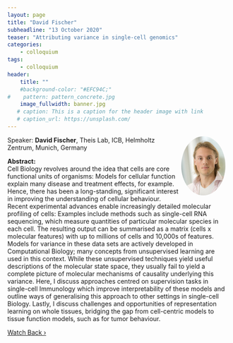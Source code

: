 ```yaml
---
layout: page
title: "David Fischer"
subheadline: "13 October 2020"
teaser: "Attributing variance in single-cell genomics"
categories:
    - colloquium
tags:
    - colloquium
header:
    title: ""
    #background-color: "#EFC94C;"
#    pattern: pattern_concrete.jpg
    image_fullwidth: banner.jpg
   # caption: This is a caption for the header image with link
   # caption_url: https://unsplash.com/
---
```


 <img src="../../people/DavidFischer.jpg"
     alt="christophweniger"
     width="100"
     style="float: right; margin-right: 10px; border-radius:50%;" />

Speaker: **David Fischer**, Theis Lab, ICB, Helmholtz Zentrum, Munich, Germany

**Abstract:** <br/>
Cell Biology revolves around the idea that cells are core functional units of organisms: Models for cellular function explain many disease and treatment effects, for example. Hence, there has been a long-standing, significant interest in improving the understanding of cellular behaviour. Recent experimental advances enable increasingly detailed molecular profiling of cells: Examples include methods such as single-cell RNA sequencing, which measure quantities of particular molecular species in each cell. The resulting output can be summarised as a matrix (cells x molecular features) with up to millions of cells and 10,000s of features. Models for variance in these data sets are actively developed in Computational Biology; many concepts from unsupervised learning are used in this context. While these unsupervised techniques yield useful descriptions of the molecular state space, they usually fail to yield a complete picture of molecular mechanisms of causality underlying this variance. Here, I discuss approaches centred on supervision tasks in single-cell Immunology which improve interpretability of these models and outline ways of generalising this approach to other settings in single-cell Biology. Lastly, I discuss challenges and opportunities of representation learning on whole tissues, bridging the gap from cell-centric models to tissue function models, such as for tumor behaviour.

<a class="radius button small" href="https://drive.google.com/file/d/1wVpxkotClrOJAeXUHO4WotbypDiG9GHg/view?usp=sharing">Watch Back ›</a>

